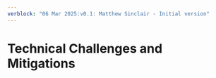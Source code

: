 ```yaml
---
verblock: "06 Mar 2025:v0.1: Matthew Sinclair - Initial version"
---
```

# Technical Challenges and Mitigations

